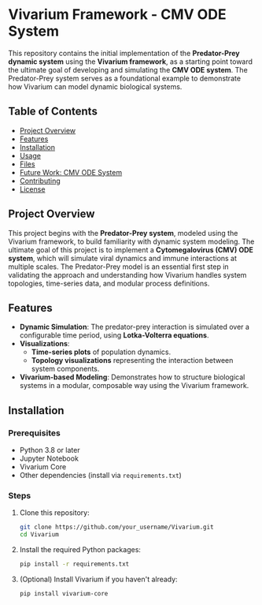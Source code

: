 #  Vivarium Framework - CMV ODE System

This repository contains the initial implementation of the **Predator-Prey dynamic system** using the **Vivarium framework**, as a starting point toward the ultimate goal of developing and simulating the **CMV ODE system**. The Predator-Prey system serves as a foundational example to demonstrate how Vivarium can model dynamic biological systems.

## Table of Contents
- [Project Overview](#project-overview)
- [Features](#features)
- [Installation](#installation)
- [Usage](#usage)
- [Files](#files)
- [Future Work: CMV ODE System](#future-work-cmv-ode-system)
- [Contributing](#contributing)
- [License](#license)

## Project Overview

This project begins with the **Predator-Prey system**, modeled using the Vivarium framework, to build familiarity with dynamic system modeling. The ultimate goal of this project is to implement a **Cytomegalovirus (CMV) ODE system**, which will simulate viral dynamics and immune interactions at multiple scales. The Predator-Prey model is an essential first step in validating the approach and understanding how Vivarium handles system topologies, time-series data, and modular process definitions.

## Features
- **Dynamic Simulation**: The predator-prey interaction is simulated over a configurable time period, using **Lotka-Volterra equations**.
- **Visualizations**:
  - **Time-series plots** of population dynamics.
  - **Topology visualizations** representing the interaction between system components.
- **Vivarium-based Modeling**: Demonstrates how to structure biological systems in a modular, composable way using the Vivarium framework.

## Installation

### Prerequisites
- Python 3.8 or later
- Jupyter Notebook
- Vivarium Core
- Other dependencies (install via `requirements.txt`)

### Steps

1. Clone this repository:
    ```bash
    git clone https://github.com/your_username/Vivarium.git
    cd Vivarium
    ```

2. Install the required Python packages:
    ```bash
    pip install -r requirements.txt
    ```

3. (Optional) Install Vivarium if you haven't already:
    ```bash
    pip install vivarium-core
    ```
